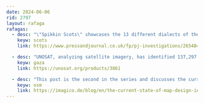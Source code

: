 ```yaml
---
date: 2024-06-06
rid: 2797
layout: rafaga
rafagas:
  - desc: "\"Spikkin Scots\" showcases the 13 different dialects of the Scots language on a map of Scotland, Shetland, and Orkney, along with a sound sample of each one"
    keyw: scots
    link: https://www.pressandjournal.co.uk/fp/pj-investigations/2654848/spikkin-scots-doric/

  - desc: "UNOSAT, analyzing satellite imagery, has identified 137,297 structures destroyed in the Gaza Strip, which accounts for 55% of the area's total buildings"
    keyw: gaza
    link: https://unosat.org/products/3861

  - desc: "This post is the second in the series and discusses the current status of map design in OpenStreetMap and the design projects that have influenced it from other sources, both past and present"
    keyw: osm
    link: https://imagico.de/blog/en/the-current-state-of-map-design-in-openstreetmap/
---
```


